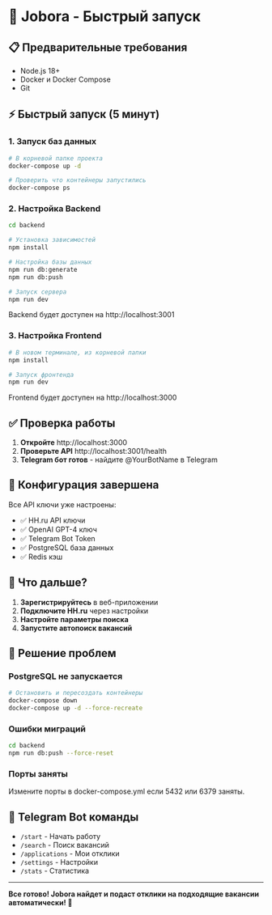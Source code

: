 # 🚀 Jobora - Быстрый запуск

## 📋 Предварительные требования

- Node.js 18+ 
- Docker и Docker Compose
- Git

## ⚡ Быстрый запуск (5 минут)

### 1. Запуск баз данных
```bash
# В корневой папке проекта
docker-compose up -d

# Проверить что контейнеры запустились
docker-compose ps
```

### 2. Настройка Backend
```bash
cd backend

# Установка зависимостей
npm install

# Настройка базы данных
npm run db:generate
npm run db:push

# Запуск сервера
npm run dev
```

Backend будет доступен на http://localhost:3001

### 3. Настройка Frontend  
```bash
# В новом терминале, из корневой папки
npm install

# Запуск фронтенда
npm run dev
```

Frontend будет доступен на http://localhost:3000

## ✅ Проверка работы

1. **Откройте** http://localhost:3000
2. **Проверьте API** http://localhost:3001/health
3. **Telegram бот готов** - найдите @YourBotName в Telegram

## 🔧 Конфигурация завершена

Все API ключи уже настроены:
- ✅ HH.ru API ключи
- ✅ OpenAI GPT-4 ключ  
- ✅ Telegram Bot Token
- ✅ PostgreSQL база данных
- ✅ Redis кэш

## 🎯 Что дальше?

1. **Зарегистрируйтесь** в веб-приложении
2. **Подключите HH.ru** через настройки
3. **Настройте параметры поиска**
4. **Запустите автопоиск вакансий**

## 🐛 Решение проблем

### PostgreSQL не запускается
```bash
# Остановить и пересоздать контейнеры
docker-compose down
docker-compose up -d --force-recreate
```

### Ошибки миграций
```bash
cd backend
npm run db:push --force-reset
```

### Порты заняты
Измените порты в docker-compose.yml если 5432 или 6379 заняты.

## 📱 Telegram Bot команды

- `/start` - Начать работу
- `/search` - Поиск вакансий  
- `/applications` - Мои отклики
- `/settings` - Настройки
- `/stats` - Статистика

---

**Все готово! Jobora найдет и подаст отклики на подходящие вакансии автоматически! 🎉**